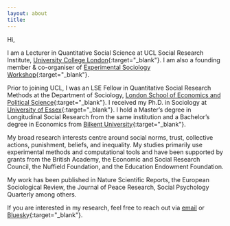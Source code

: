 ```yaml
---
layout: about
title: 
---
```


Hi,

I am a Lecturer in Quantitative Social Science at UCL Social Research Institute, [University College London](https://www.ucl.ac.uk/){:target="_blank"}. I am also a founding member & co-organiser of [Experimental Sociology Workshop](https://experimentalsociology.github.io/){:target="_blank"}.

Prior to joining UCL, I was an LSE Fellow in Quantitative Social Research Methods at the Department of Sociology, [London School of Economics and Political Science](https://www.lse.ac.uk/sociology){:target="_blank"}. I received my Ph.D. in Sociology at [University of Essex](https://www.essex.ac.uk/departments/sociology){:target="_blank"}. I hold a Master’s degree in Longitudinal Social Research from the same institution and a Bachelor’s degree in Economics from [Bilkent University](http://econ.bilkent.edu.tr/){:target="_blank"}. 

My broad research interests centre around social norms, trust, collective actions, punishment, beliefs, and inequality. My studies primarily use experimental methods and computational tools and have been supported by grants from the British Academy, the Economic and Social Research Council, the Nuffield Foundation, and the Education Endowment Foundation.

My work has been published in Nature Scientific Reports, the European Sociological Review, the Journal of Peace Research, Social Psychology Quarterly among others. 

If you are interested in my research, feel free to reach out via [email](mailto:b.sonmez@ucl.ac.uk) or [Bluesky](https://bsky.app/profile/buraksonmez.bsky.social){:target="_blank"}.
